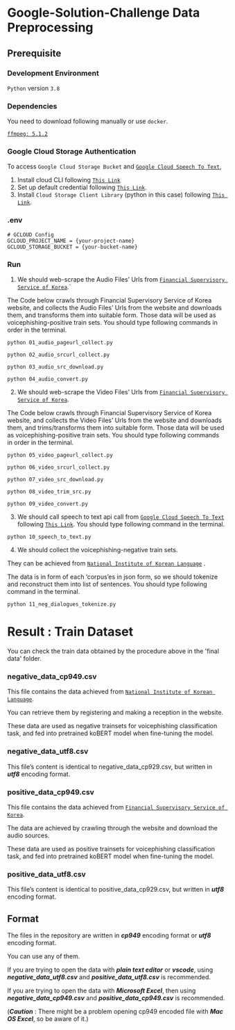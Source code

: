 # Google-Solution-Challenge Data Preprocessing

## Prerequisite

### Development Environment

`Python` version `3.8`

### Dependencies

You need to download following manually or use `docker`.

[`ffmpeg: 5.1.2`](https://ffmpeg.org/download.html)

### Google Cloud Storage Authentication

To access `Google Cloud Storage Bucket` and  [`Google Cloud Speech To Text`](https://cloud.google.com/speech-to-text/docs/libraries?hl=ko), 

1. Install cloud CLI following  [`This Link`](https://cloud.google.com/sdk/docs/install)
2. Set up default credential following [`This Link`](https://cloud.google.com/docs/authentication/provide-credentials-adc).
3. Install `Cloud Storage Client Library` (python in this case) following  [`This Link`](https://cloud.google.com/storage/docs/reference/libraries#python).

### .env

```
# GCLOUD Config
GCLOUD_PROJECT_NAME = {your-project-name}
GCLOUD_STORAGE_BUCKET = {your-bucket-name}
```

### Run

1. We should web-scrape the Audio Files’ Urls from  [`Financial Supervisory Service of Korea`](https://www.fss.or.kr/fss/bbs/B0000207/list.do?menuNo=200691).`

The Code below crawls through Financial Supervisory Service of Korea website, and collects the Audio Files’ Urls from the website and downloads them, and transforms them into suitable form. Those data will be used as voicephishing-positive train sets.
You should type following commands in order in the terminal.

```
python 01_audio_pageurl_collect.py
```
```
python 02_audio_srcurl_collect.py
```
```
python 03_audio_src_download.py
```
```
python 04_audio_convert.py
```

2. We should web-scrape the Video Files’ Urls from  [`Financial Supervisory Service of Korea`](https://www.fss.or.kr/fss/bbs/B0000207/list.do?menuNo=200691).

The Code below crawls through Financial Supervisory Service of Korea website, and collects the Video Files’ Urls from the website and downloads them, and trims/transforms them into suitable form. Those data will be used as voicephishing-positive train sets.
You should type following commands in order in the terminal.

```
python 05_video_pageurl_collect.py
```
```
python 06_video_srcurl_collect.py
```
```
python 07_video_src_download.py
```
```
python 08_video_trim_src.py
```
```
python 09_video_convert.py
```

3. We should call speech to text api call from  [`Google Cloud Speech To Text`](https://cloud.google.com/speech-to-text/docs/libraries?hl=ko) following  [`This Link`](https://cloud.google.com/speech-to-text/docs/reference/rest/v1/speech/longrunningrecognize).
You should type following command in the terminal.

```
python 10_speech_to_text.py
```

4. We should collect the voicephishing-negative train sets.

They can be achieved from [`National Institute of Korean Language`](https://corpus.korean.go.kr/request/reausetMain.do#none) .

The data is in form of each ‘corpus’es in json form, so we should tokenize and reconstruct them into list of sentences.
You should type following command in the terminal.

```
python 11_neg_dialogues_tokenize.py
```

# Result : Train Dataset

You can check the train data obtained by the procedure above in the 'final data' folder.

### negative_data_cp949.csv

This file contains the data achieved from [`National Institute of Korean Language`](https://corpus.korean.go.kr/request/reausetMain.do#none).

You can retrieve them by registering and making a reception in the website.

These data are used as negative trainsets for voicephishing classification task, and fed into pretrained koBERT model when fine-tuning the model.

### negative_data_utf8.csv

This file’s content is identical to negative_data_cp929.csv, but written in ***utf8*** encoding format.

### positive_data_cp949.csv

This file contains the data achieved from  [`Financial Supervisory Service of Korea`](https://www.fss.or.kr/fss/bbs/B0000207/list.do?menuNo=200691).

The data are achieved by crawling through the website and download the audio sources.

These data are used as positive trainsets for voicephishing classification task, and fed into pretrained koBERT model when fine-tuning the model.

### positive_data_utf8.csv

This file’s content is identical to positive_data_cp929.csv, but written in ***utf8*** encoding format.

## Format

The files in the repository are written in ***cp949*** encoding format or ***utf8*** encoding format.

You can use any of them.

If you are trying to open the data with ***plain text editor*** or ***vscode***, using ***negative_data_utf8.csv*** and ***positive_data_utf8.csv*** is recommended.

If you are trying to open the data with ***Microsoft Excel***, then using ***negative_data_cp949.csv*** and ***positive_data_cp949.csv*** is recommended.

(***Caution*** : There might be a problem opening cp949 encoded file with ***Mac OS Excel***, so be aware of it.)